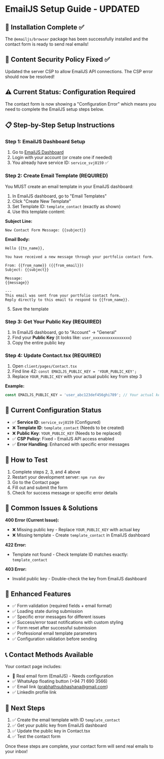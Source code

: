 # EmailJS Setup Guide - UPDATED

## 🚀 Installation Complete ✅
The `@emailjs/browser` package has been successfully installed and the contact form is ready to send real emails!

## 🔧 Content Security Policy Fixed ✅
Updated the server CSP to allow EmailJS API connections. The CSP error should now be resolved!

## ⚠️ Current Status: Configuration Required
The contact form is now showing a "Configuration Error" which means you need to complete the EmailJS setup steps below.

## 📋 Step-by-Step Setup Instructions

### Step 1: EmailJS Dashboard Setup
1. Go to [EmailJS Dashboard](https://dashboard.emailjs.com/)
2. Login with your account (or create one if needed)
3. You already have service ID: `service_svj8159` ✅

### Step 2: Create Email Template (REQUIRED)
You MUST create an email template in your EmailJS dashboard:

1. In EmailJS dashboard, go to "Email Templates"
2. Click "Create New Template"
3. Set Template ID: `template_contact` (exactly as shown)
4. Use this template content:

**Subject Line:**
```
New Contact Form Message: {{subject}}
```

**Email Body:**
```
Hello {{to_name}},

You have received a new message through your portfolio contact form.

From: {{from_name}} ({{from_email}})
Subject: {{subject}}

Message:
{{message}}

---
This email was sent from your portfolio contact form.
Reply directly to this email to respond to {{from_name}}.
```

5. Save the template

### Step 3: Get Your Public Key (REQUIRED)
1. In EmailJS dashboard, go to "Account" → "General"
2. Find your **Public Key** (it looks like: `user_xxxxxxxxxxxxxxxxx`)
3. Copy the entire public key

### Step 4: Update Contact.tsx (REQUIRED)
1. Open `client/pages/Contact.tsx`
2. Find line 42: `const EMAILJS_PUBLIC_KEY = 'YOUR_PUBLIC_KEY';`
3. Replace `YOUR_PUBLIC_KEY` with your actual public key from step 3

**Example:**
```typescript
const EMAILJS_PUBLIC_KEY = 'user_abc123def456ghi789'; // Your actual key here
```

## 🎯 Current Configuration Status

- ✅ **Service ID**: `service_svj8159` (Configured)
- ❌ **Template ID**: `template_contact` (Needs to be created)
- ❌ **Public Key**: `YOUR_PUBLIC_KEY` (Needs to be replaced)
- ✅ **CSP Policy**: Fixed - EmailJS API access enabled
- ✅ **Error Handling**: Enhanced with specific error messages

## 🔧 How to Test

1. Complete steps 2, 3, and 4 above
2. Restart your development server: `npm run dev`
3. Go to the Contact page
4. Fill out and submit the form
5. Check for success message or specific error details

## 🚨 Common Issues & Solutions

**400 Error (Current Issue):**
- ❌ Missing public key - Replace `YOUR_PUBLIC_KEY` with actual key
- ❌ Missing template - Create `template_contact` in EmailJS dashboard

**422 Error:**
- Template not found - Check template ID matches exactly: `template_contact`

**403 Error:**
- Invalid public key - Double-check the key from EmailJS dashboard

## 🎨 Enhanced Features

- ✅ Form validation (required fields + email format)
- ✅ Loading state during submission
- ✅ Specific error messages for different issues
- ✅ Success/error toast notifications with custom styling
- ✅ Form reset after successful submission
- ✅ Professional email template parameters
- ✅ Configuration validation before sending

## 📞 Contact Methods Available

Your contact page includes:
- 🔄 Real email form (EmailJS) - Needs configuration
- ✅ WhatsApp floating button (+94 71 690 3566)
- ✅ Email link (prabhathsubhashana@gmail.com)
- ✅ LinkedIn profile link

## 🎊 Next Steps

1. ✅ Create the email template with ID `template_contact`
2. ✅ Get your public key from EmailJS dashboard
3. ✅ Update the public key in Contact.tsx
4. ✅ Test the contact form

Once these steps are complete, your contact form will send real emails to your inbox!